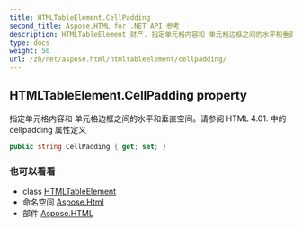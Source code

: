 ```yaml
---
title: HTMLTableElement.CellPadding
second_title: Aspose.HTML for .NET API 参考
description: HTMLTableElement 财产. 指定单元格内容和 单元格边框之间的水平和垂直空间请参阅 HTML 4.01. 中的 cellpadding 属性定义
type: docs
weight: 50
url: /zh/net/aspose.html/htmltableelement/cellpadding/
---
```

## HTMLTableElement.CellPadding property

指定单元格内容和 单元格边框之间的水平和垂直空间。请参阅 HTML 4.01. 中的 cellpadding 属性定义

```csharp
public string CellPadding { get; set; }
```

### 也可以看看

* class [HTMLTableElement](../)
* 命名空间 [Aspose.Html](../../htmltableelement/)
* 部件 [Aspose.HTML](../../../)


